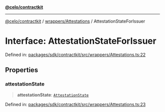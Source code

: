 [**@celo/contractkit**](../../../README.md)

***

[@celo/contractkit](../../../modules.md) / [wrappers/Attestations](../README.md) / AttestationStateForIssuer

# Interface: AttestationStateForIssuer

Defined in: [packages/sdk/contractkit/src/wrappers/Attestations.ts:22](https://github.com/celo-org/developer-tooling/blob/master/packages/sdk/contractkit/src/wrappers/Attestations.ts#L22)

## Properties

### attestationState

> **attestationState**: [`AttestationState`](../enumerations/AttestationState.md)

Defined in: [packages/sdk/contractkit/src/wrappers/Attestations.ts:23](https://github.com/celo-org/developer-tooling/blob/master/packages/sdk/contractkit/src/wrappers/Attestations.ts#L23)
